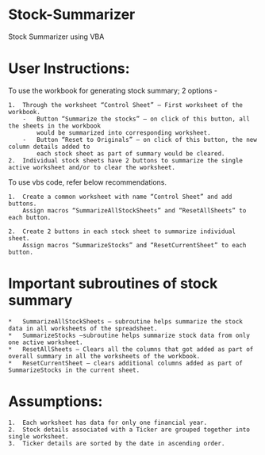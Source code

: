 # Stock-Summarizer
Stock Summarizer using VBA

# User Instructions:

To use the workbook for generating stock summary; 2 options - 

    1.  Through the worksheet “Control Sheet” – First worksheet of the workbook. 
        -	Button “Summarize the stocks” – on click of this button, all the sheets in the workbook
            would be summarized into corresponding worksheet.
        -	Button “Reset to Originals” – on click of this button, the new column details added to
            each stock sheet as part of summary would be cleared.
    2.  Individual stock sheets have 2 buttons to summarize the single active worksheet and/or to clear the worksheet.

To use vbs code, refer below recommendations.

    1.	Create a common worksheet with name “Control Sheet” and add buttons.
        Assign macros “SummarizeAllStockSheets” and “ResetAllSheets” to each button.

    2.	Create 2 buttons in each stock sheet to summarize individual sheet.
        Assign macros “SummarizeStocks” and “ResetCurrentSheet” to each button.

# Important subroutines of stock summary
    *   SummarizeAllStockSheets – subroutine helps summarize the stock data in all worksheets of the spreadsheet.
    *   SummarizeStocks –subroutine helps summarize stock data from only one active worksheet.
    *   ResetAllSheets – Clears all the columns that got added as part of overall summary in all the worksheets of the workbook.
    *   ResetCurrentSheet – clears additional columns added as part of SummarizeStocks in the current sheet.

# Assumptions:
    1.  Each worksheet has data for only one financial year.
    2.  Stock details associated with a Ticker are grouped together into single worksheet.
    3.  Ticker details are sorted by the date in ascending order.
